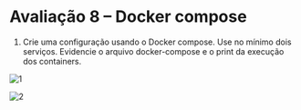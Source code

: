 # Avaliação 8 – Docker compose

1. Crie uma configuração usando o Docker compose. Use no mínimo dois serviços. Evidencie o arquivo docker-compose e o print da execução dos containers.

![1](https://github.com/MarciaFonseca/asr_tele/assets/94879518/f0cf257f-5758-4cd7-968d-c5c9bbb3f8cc) 

![2](https://github.com/MarciaFonseca/asr_tele/assets/94879518/5dc1dc41-f29a-41a5-9863-acda20aa15de)
